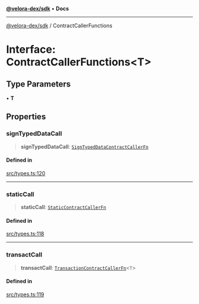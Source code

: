 [**@velora-dex/sdk**](../README.md) • **Docs**

***

[@velora-dex/sdk](../globals.md) / ContractCallerFunctions

# Interface: ContractCallerFunctions\<T\>

## Type Parameters

• **T**

## Properties

### signTypedDataCall

> **signTypedDataCall**: [`SignTypedDataContractCallerFn`](../-internal-/type-aliases/SignTypedDataContractCallerFn.md)

#### Defined in

[src/types.ts:120](https://github.com/VeloraDEX/paraswap-sdk/blob/feat/velora/src/types.ts#L120)

***

### staticCall

> **staticCall**: [`StaticContractCallerFn`](../-internal-/type-aliases/StaticContractCallerFn.md)

#### Defined in

[src/types.ts:118](https://github.com/VeloraDEX/paraswap-sdk/blob/feat/velora/src/types.ts#L118)

***

### transactCall

> **transactCall**: [`TransactionContractCallerFn`](../-internal-/type-aliases/TransactionContractCallerFn.md)\<`T`\>

#### Defined in

[src/types.ts:119](https://github.com/VeloraDEX/paraswap-sdk/blob/feat/velora/src/types.ts#L119)
